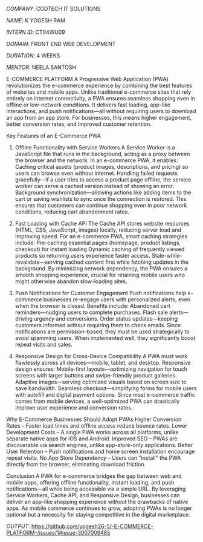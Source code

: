*COMPANY*: CODTECH IT SOLUTIONS

*NAME*: K YOGESH RAM

*INTERN ID*: CT04WU09

*DOMAIN*: FRONT END WEB DEVELOPMENT

*DURATION*: 4 WEEKS

*MENTOR*: NEELA SANTOSH

E-COMMERCE PLATFORM
A Progressive Web Application (PWA) revolutionizes the e-commerce experience by combining the best features of websites and mobile apps. Unlike traditional e-commerce sites that rely entirely on internet connectivity, a PWA ensures seamless shopping even in offline or low-network conditions. It delivers fast loading, app-like interactions, and push notifications—all without requiring users to download an app from an app store. For businesses, this means higher engagement, better conversion rates, and improved customer retention.

Key Features of an E-Commerce PWA
1. Offline Functionality with Service Workers
A Service Worker is a JavaScript file that runs in the background, acting as a proxy between the browser and the network. In an e-commerce PWA, it enables:
Caching critical assets (product images, descriptions, and pricing) so users can browse even without internet.
Handling failed requests gracefully—if a user tries to access a product page offline, the service worker can serve a cached version instead of showing an error.
Background synchronization—allowing actions like adding items to the cart or saving wishlists to sync once the connection is restored.
This ensures that customers can continue shopping even in poor network conditions, reducing cart abandonment rates.

2. Fast Loading with Cache API
The Cache API stores website resources (HTML, CSS, JavaScript, images) locally, reducing server load and improving speed. For an e-commerce PWA, smart caching strategies include:
Pre-caching essential pages (homepage, product listings, checkout) for instant loading
Dynamic caching of frequently viewed products so returning users experience faster access.
Stale-while-revalidate—serving cached content first while fetching updates in the background.
By minimizing network dependency, the PWA ensures a smooth shopping experience, crucial for retaining mobile users who might otherwise abandon slow-loading sites.

3. Push Notifications for Customer Engagement
Push notifications help e-commerce businesses re-engage users with personalized alerts, even when the browser is closed. Benefits include:
Abandoned cart reminders—nudging users to complete purchases.
Flash sale alerts—driving urgency and conversions.
Order status updates—keeping customers informed without requiring them to check emails.
Since notifications are permission-based, they must be used strategically to avoid spamming users. When implemented well, they significantly boost repeat visits and sales.

4. Responsive Design for Cross-Device Compatibility
A PWA must work flawlessly across all devices—mobile, tablet, and desktop. Responsive design ensures:
Mobile-first layouts—optimizing navigation for touch screens with larger buttons and swipe-friendly product galleries.
Adaptive images—serving optimized visuals based on screen size to save bandwidth.
Seamless checkout—simplifying forms for mobile users with autofill and digital payment options.
Since most e-commerce traffic comes from mobile devices, a well-optimized PWA can drastically improve user experience and conversion rates.

Why E-Commerce Businesses Should Adopt PWAs
Higher Conversion Rates – Faster load times and offline access reduce bounce rates.
Lower Development Costs – A single PWA works across all platforms, unlike separate native apps for iOS and Android.
Improved SEO – PWAs are discoverable via search engines, unlike app-store-only applications.
Better User Retention – Push notifications and home screen installation encourage repeat visits.
No App Store Dependency – Users can "install" the PWA directly from the browser, eliminating download friction.

Conclusion
A PWA for e-commerce bridges the gap between web and mobile apps, offering offline functionality, instant loading, and push notifications—all while being accessible via a simple URL. By leveraging Service Workers, Cache API, and Responsive Design, businesses can deliver an app-like shopping experience without the drawbacks of native apps. As mobile commerce continues to grow, adopting PWAs is no longer optional but a necessity for staying competitive in the digital marketplace.

*OUTPUT*:
https://github.com/yogesh26-5/-E-COMMERCE-PLATFORM-/issues/1#issue-3007009485
